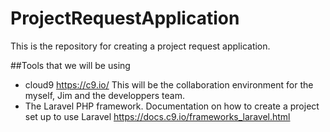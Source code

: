 ProjectRequestApplication
=========================

This is the repository for creating a project request application. 

##Tools that we will be using

* cloud9 https://c9.io/ This will be the collaboration environment for the myself, Jim and the developpers team.
* The Laravel PHP framework. Documentation on how to create a project set up to use Laravel https://docs.c9.io/frameworks_laravel.html 


